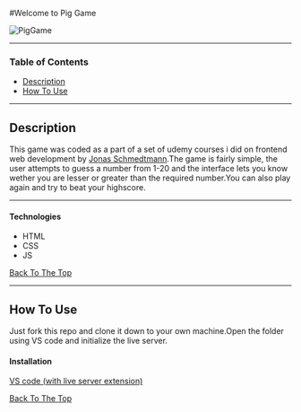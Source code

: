 #Welcome to Pig Game

![PigGame](https://user-images.githubusercontent.com/85004364/125152499-95be6d00-e16a-11eb-9956-84fcb99367aa.png)

---

### Table of Contents

- [Description](#description)
- [How To Use](#how-to-use)

---

## Description
This game was coded as a part of a set of udemy courses i did on frontend web development by [Jonas Schmedtmann](https://www.udemy.com/user/jonasschmedtmann/).The game is fairly simple, the user attempts to guess a number from 1-20 and the interface lets you know wether you are lesser or greater than the required number.You can also play again and try to beat your highscore.

---

#### Technologies

- HTML
- CSS
- JS

[Back To The Top](#welcome-to-guess-my-number-game)

---

## How To Use
Just fork this repo and clone it down to your own machine.Open the folder using VS code and initialize the live server.

#### Installation
[VS code (with live server extension)](https://marketplace.visualstudio.com/items?itemName=ritwickdey.LiveServer)

[Back To The Top](#welcome-to-guess-my-number-game)
